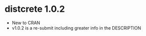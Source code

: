 # distcrete 1.0.2
* New to CRAN
* v1.0.2 is a re-submit including greater info in the DESCRIPTION




